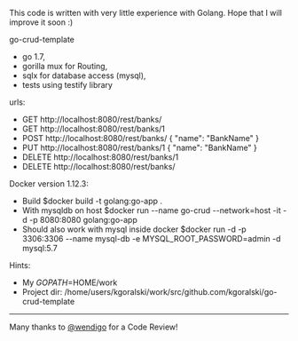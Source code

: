This code is written with very little experience with Golang. 
Hope that I will improve it soon :)

go-crud-template

 - go 1.7,
 - gorilla mux for Routing,
 - sqlx for database access (mysql),
 - tests using testify library

urls:
 - GET http://localhost:8080/rest/banks/
 - GET http://localhost:8080/rest/banks/1
 - POST http://localhost:8080/rest/banks/ { "name": "BankName" }
 - PUT http://localhost:8080/rest/banks/1 { "name": "BankName" }
 - DELETE http://localhost:8080/rest/banks/1
 - DELETE http://localhost:8080/rest/banks/

Docker version 1.12.3:
 - Build  $docker build -t golang:go-app .
 - With mysqldb on host $docker run --name go-crud --network=host -it -d -p 8080:8080 golang:go-app
 - Should also work with mysql inside docker $docker run -d -p 3306:3306 --name mysql-db -e MYSQL_ROOT_PASSWORD=admin -d mysql:5.7
 
Hints:
 - My $GOPATH=$HOME/work
 - Project dir: /home/users/kgoralski/work/src/github.com/kgoralski/go-crud-template

---
Many thanks to [@wendigo](https://github.com/wendigo) for a Code Review!
